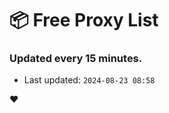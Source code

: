 # :package: Free Proxy List
### Updated every 15 minutes.

- Last updated: `2024-08-23 08:58`

:heart:
